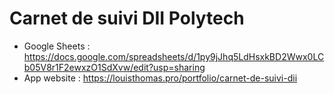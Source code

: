 # Carnet de suivi DII Polytech

* Google Sheets : https://docs.google.com/spreadsheets/d/1py9jJhq5LdHsxkBD2Wwx0LCb05V8r1F2ewxzO1SdXvw/edit?usp=sharing
* App website : https://louisthomas.pro/portfolio/carnet-de-suivi-dii
